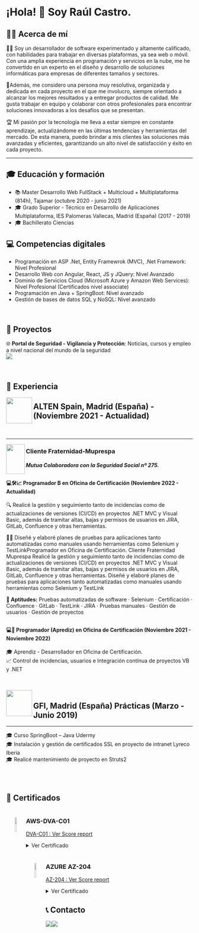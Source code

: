 # ¡Hola! 👋 Soy Raúl Castro.

## 🧑‍💼 Acerca de mí
<p>
👨‍💻 Soy un desarrollador de software experimentado y altamente calificado, con habilidades para trabajar en diversas plataformas, ya sea web o móvil. Con una amplia experiencia en programación y servicios en la nube, me he convertido en un experto en el diseño y desarrollo de soluciones informáticas para empresas de diferentes tamaños y sectores.
</p>
<p>
🚀Además, me considero una persona muy resolutiva, organizada y dedicada en cada proyecto en el que me involucro, siempre orientado a alcanzar los mejores resultados y a entregar productos de calidad. Me gusta trabajar en equipo y colaborar con otros profesionales para encontrar soluciones innovadoras a los desafíos que se presentan.
</p>
<p>
🏆 Mi pasión por la tecnología me lleva a estar siempre en constante aprendizaje, actualizándome en las últimas tendencias y herramientas del mercado. De esta manera, puedo brindar a mis clientes las soluciones más avanzadas y eficientes, garantizando un alto nivel de satisfacción y éxito en cada proyecto.
</p>

***

  ## 🎓 Educación y formación

  - 📚 Master Desarrollo Web FullStack + Multicloud + Multiplataforma (814h), Tajamar (octubre 2020 - junio 2021)
  - 🎓 Grado Superior - Técnico en Desarrollo de Aplicaciones Multiplataforma, IES Palomeras Vallecas, Madrid (España) (2017 - 2019)
  - 🎓 Bachillerato Ciencias

  ## 💻 Competencias digitales

  - Programación en ASP .Net, Entity Framewrok (MVC), .Net Framework: Nivel Profesional
  - Desarrollo Web con Angular, React, JS y JQuery: Nivel Avanzado
  - Dominio de Servicios Cloud (Microsoft Azure y Amazon Web Services): Nivel Profesional (Certificados nivel associate)
  - Programación en Java + SpringBoot: Nivel avanzado
  - Gestión de bases de datos SQL y NoSQL: Nivel avanzado

  <br>

  ## 🚀 Proyectos

  🌐 <b>Portal de Seguridad - Vigilancia y Protección</b>: Noticias, cursos y empleo a nivel nacional del mundo de la seguridad
  <br>
  <a href="https://vigilanciayproteccion.website/"><img src="https://user-images.githubusercontent.com/49042638/235359695-eed574d3-c07d-4052-b9ca-b4a4c393c762.png"/></a>

  <br>

  ## 💼 Experiencia

  <img width="70" align="left" src="https://user-images.githubusercontent.com/49042638/235362974-248cbd54-9a97-4d95-9186-994f598154f5.png">
  <h2 align="bottom" ><b> ALTEN Spain, Madrid (España)</b> - (Noviembre 2021 - Actualidad)</h2>
  <br>

  ***
  
  <img width="50px" height="80px" align="left" src="https://user-images.githubusercontent.com/49042638/235353778-5a582423-10b9-4fc1-a629-87807bc89092.svg">
  <h3><b> Cliente Fraternidad-Muprespa </b></h3>

  ##### Mutua Colaboradora con la Seguridad Social nº 275.

  ##
  <h4>💻🛠️📈   Programador B en Oficina de Certificación (Noviembre 2022 - Actualidad)</h4>

  🔍 Realicé la gestión y seguimiento tanto de incidencias como de actualizaciones de versiones (CI/CD) en proyectos .NET MVC y Visual Basic, además de tramitar altas, bajas y permisos de usuarios en JIRA, GitLab, Confluence y otras herramientas.

  📝📅 Diseñé y elaboré planes de pruebas para aplicaciones tanto automatizadas como manuales usando herramientas como Selenium y TestLinkProgramador en Oficina de Certificación. Cliente Fraternidad Muprespa Realicé la gestión y seguimiento tanto de incidencias como de actualizaciones de versiones (CI/CD) en proyectos .NET MVC y Visual Basic, además de tramitar altas, bajas y permisos de usuarios en JIRA, GitLab, Confluence y otras herramientas. Diseñé y elaboré planes de pruebas para aplicaciones tanto automatizadas como manuales usando herramientas como Selenium y TestLink

  <b> 🧩 Aptitudes:</b> Pruebas automatizadas de software · Selenium · Certificación · Confluence · GitLab · TestLink · JIRA · Pruebas manuales · Gestión de usuarios · Gestión de proyectos
  <br>

  ##

  <h4>💻📝 Programador (Aprediz) en Oficina de Certificación (Noviembre 2021 - Noviembre 2022)</h4>



  🎓 Aprendiz - Desarrollador en Oficina de Certificación.<br>
  📈 Control de incidencias, usuarios e Integración contínua de proyectos VB y .NET <br>

  <br>
  <br>

  <img width="70" align="left" src="https://user-images.githubusercontent.com/49042638/235353328-bacd7081-77c0-475d-9997-224b381d0e53.jpg"> 
  <h2><b> GFI, Madrid (España) Prácticas (Marzo - Junio 2019)</b></h2>

  ***



  🎓 Curso SpringBoot – Java Udermy<br>
  🎓 Instalación y gestión de certificados SSL en proyecto de intranet Lyreco Iberia<br>
  🎓 Realicé mantenimiento de proyecto en Struts2<br>



  <br>
  <br>

  ## 📜 Certificados

  <h1 align="center">
    <img width="10%" src="https://user-images.githubusercontent.com/49042638/235349295-5f8eb49a-82c1-4fd1-ad3b-d6de0c6e99ab.png" align="left">
  </h1>

  ### AWS-DVA-C01
  <p align="left">
    <a style="text-align:center" href="https://github.com/karba98/Tajamar-FSC/blob/main/CERTIFICATION/AWS-Developer-Associate/AWS%20Certified%20Developer%20-%20Associate%20(Retired).pdf" >
      DVA-C01 : Ver Score report
    </a>
  </p>


  <details>
    <summary>Ver Certificado</summary>  
    <br>
    <div style="display:flex;">
      <img width="39%" height="30%"align="top" src="https://user-images.githubusercontent.com/49042638/235348684-95da3ae6-c891-45e2-8667-ef83c39029f6.png">
      <img width="60%" src="https://user-images.githubusercontent.com/49042638/235352637-b432bd4d-dc79-46e7-a34d-5ed8712af392.png">
    </div>
  </details>

  ##
  <h1 align="center">
    <img width="10%" src="https://user-images.githubusercontent.com/49042638/235349287-90664244-2926-4287-85f7-3f5674179579.png" align="left">
  </h1>

  ### AZURE AZ-204
  <p align="left">
    <a style="text-align:center" href="https://github.com/karba98/Tajamar-FSC/blob/main/CERTIFICATION/AZ204/scorereport.pdf" >
      AZ-204 : Ver Score report
    </a>
  </p>

  <details>
    <summary>Ver Certificado</summary>  
    <br>
    <div style="display:flex;">
      <img width="50%" align="top" src="https://user-images.githubusercontent.com/49042638/235348854-b99a44c2-7d9b-46e7-a2bd-f883be836391.png">
      <img width="49%" src="https://user-images.githubusercontent.com/49042638/235349973-6830dc2a-a080-4e25-a5de-b2b6f9649b3a.png">
    </div>
  </details>

  ## 📞 Contacto

  <div style="display:flex;">
    <a href="https://www.linkedin.com/in/ra%C3%BAl-castro-de-la-torre-861508103/"><img src="https://img.shields.io/badge/LinkedIn-0077B5?style=for-the-badge&logo=linkedin&logoColor=white"/>     </a>
    <a href="mailto:raul.castrodlt@outlook.es"><img src="https://img.shields.io/badge/Outlook-0078D4?style=for-the-badge&logo=microsoft-outlook&logoColor=white"/></a>
  </div>




